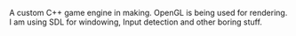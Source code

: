 A custom C++ game engine in making. OpenGL is being used for rendering. I am using SDL for windowing, Input detection and other boring stuff.
